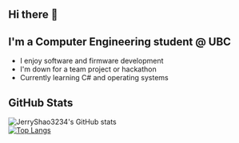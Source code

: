 ## Hi there 👋  

## I'm a Computer Engineering student @ UBC  

- I enjoy software and firmware development 
- I'm down for a team project or hackathon
- Currently learning C# and operating systems

## GitHub Stats

![JerryShao3234's GitHub stats](https://github-readme-stats.vercel.app/api?username=QGH11&show_icons=true)  
[![Top Langs](https://github-readme-stats.vercel.app/api/top-langs/?username=QGH11&layout=compact)](https://github.com/QGH11/github-readme-stats)  
